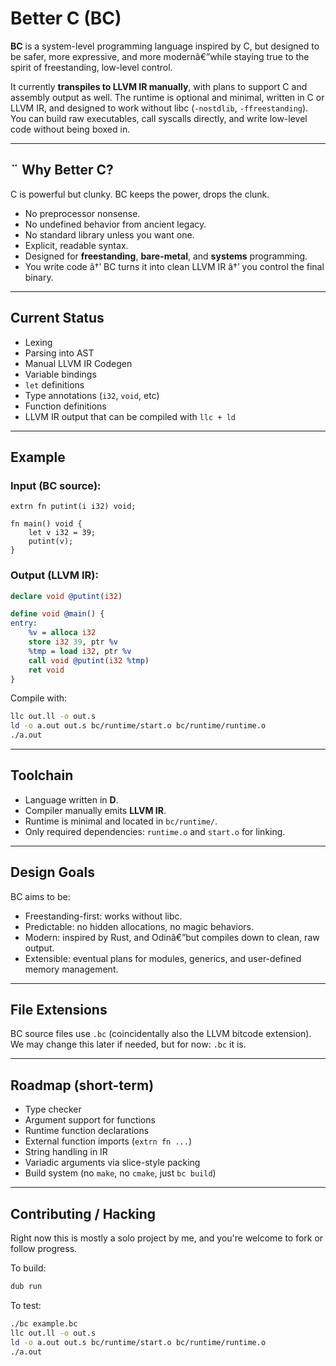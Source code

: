 # Better C (BC)

**BC** is a system-level programming language inspired by C, but designed to be safer, more expressive, and more modernâ€”while staying true to the spirit of freestanding, low-level control.

It currently **transpiles to LLVM IR manually**, with plans to support C and assembly output as well. The runtime is optional and minimal, written in C or LLVM IR, and designed to work without libc (`-nostdlib`, `-ffreestanding`). You can build raw executables, call syscalls directly, and write low-level code without being boxed in.

---

## ¨ Why Better C?

C is powerful but clunky. BC keeps the power, drops the clunk.

- No preprocessor nonsense.
- No undefined behavior from ancient legacy.
- No standard library unless you want one.
- Explicit, readable syntax.
- Designed for **freestanding**, **bare-metal**, and **systems** programming.
- You write code â†’ BC turns it into clean LLVM IR â†’ you control the final binary.

---

##  Current Status

- Lexing  
- Parsing into AST  
- Manual LLVM IR Codegen  
- Variable bindings
- `let` definitions  
- Type annotations (`i32`, `void`, etc)  
- Function definitions  
- LLVM IR output that can be compiled with `llc + ld`

---

## Example

### Input (BC source):
```bc
extrn fn putint(i i32) void;

fn main() void {
    let v i32 = 39;
    putint(v);
}
```

### Output (LLVM IR):
```llvm
declare void @putint(i32)

define void @main() {
entry:
    %v = alloca i32
    store i32 39, ptr %v
    %tmp = load i32, ptr %v
    call void @putint(i32 %tmp)
    ret void
}
```

Compile with:
```sh
llc out.ll -o out.s
ld -o a.out out.s bc/runtime/start.o bc/runtime/runtime.o
./a.out
```

---

## Toolchain

- Language written in **D**.
- Compiler manually emits **LLVM IR**.
- Runtime is minimal and located in `bc/runtime/`.
- Only required dependencies: `runtime.o` and `start.o` for linking.

---

## Design Goals

BC aims to be:

- Freestanding-first: works without libc.
- Predictable: no hidden allocations, no magic behaviors.
- Modern: inspired by Rust, and Odinâ€”but compiles down to clean, raw output.
- Extensible: eventual plans for modules, generics, and user-defined memory management.

---

## File Extensions

BC source files use `.bc` (coincidentally also the LLVM bitcode extension).  
We may change this later if needed, but for now: `.bc` it is.

---

## Roadmap (short-term)

- Type checker
- Argument support for functions
- Runtime function declarations
- External function imports (`extrn fn ...`)
- String handling in IR
- Variadic arguments via slice-style packing
- Build system (no `make`, no `cmake`, just `bc build`)

---

## Contributing / Hacking

Right now this is mostly a solo project by me, and you're welcome to fork or follow progress.

To build:
```sh
dub run
```

To test:
```sh
./bc example.bc
llc out.ll -o out.s
ld -o a.out out.s bc/runtime/start.o bc/runtime/runtime.o
./a.out
```

